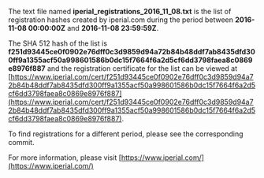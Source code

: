 The text file named **iperial_registrations_2016_11_08.txt** is the list of registration hashes created by iperial.com during the period between **2016-11-08 00:00:00Z** and **2016-11-08 23:59:59Z**.

The SHA 512 hash of the list is **f251d93445ce0f0902e76dff0c3d9859d94a72b84b48ddf7ab8435dfd300ff9a1355acf50a998601586b0dc15f7664f6a2d5cf6dd3798faea8c0869e8976f887** and the registration certificate for the list can be viewed at [https://www.iperial.com/cert/f251d93445ce0f0902e76dff0c3d9859d94a72b84b48ddf7ab8435dfd300ff9a1355acf50a998601586b0dc15f7664f6a2d5cf6dd3798faea8c0869e8976f887](https://www.iperial.com/cert/f251d93445ce0f0902e76dff0c3d9859d94a72b84b48ddf7ab8435dfd300ff9a1355acf50a998601586b0dc15f7664f6a2d5cf6dd3798faea8c0869e8976f887).

To find registrations for a different period, please see the corresponding commit.

For more information, please visit [https://www.iperial.com/](https://www.iperial.com/)
